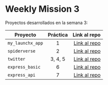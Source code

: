 # Weekly Mission 3

Proyectos desarrollados en la semana 3:

| Proyecto | Práctica | Link al repo |
| ------------- |:-------------:| -----:|
|`my_launchx_app`|1|[Link al repo](https://github.com/Emilio17MC/playbook/tree/main/weekly_mission_3/exercises/my_launchx_app)|
|`spiderverse`|2|[Link al repo](https://github.com/Emilio17MC/playbook/tree/main/weekly_mission_3/exercises/spiderverse)|
|`twitter`|3, 4, 5|[Link al repo](https://github.com/Emilio17MC/playbook/tree/main/weekly_mission_3/exercises/twitter)|
|`express_basic`|6|[Link al repo](https://github.com/Emilio17MC/playbook/tree/main/weekly_mission_3/exercises/express_basic)|
|`express_api`|7|[Link al repo](https://github.com/Emilio17MC/playbook/tree/main/weekly_mission_3/exercises/express_api)|